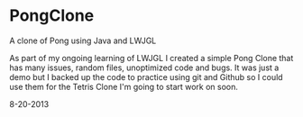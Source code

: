 PongClone
=========

A clone of Pong using Java and LWJGL

As part of my ongoing learning of LWJGL I created a simple Pong Clone that has many issues, random files, unoptimized code
and bugs. It was just a demo but I backed up the code to practice using git and Github so I could use them for the Tetris
Clone I'm going to start work on soon.

8-20-2013
